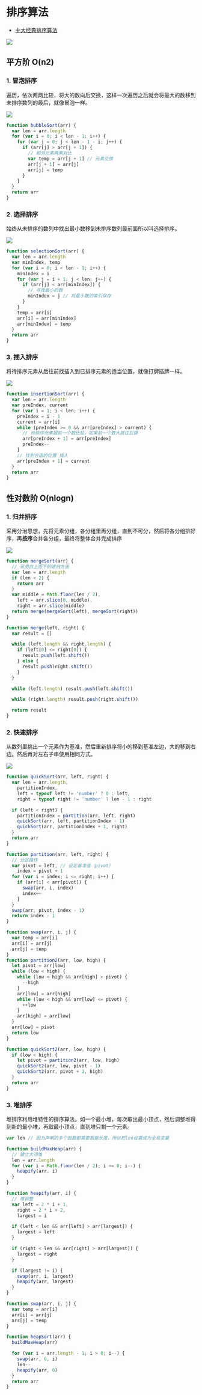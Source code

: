 # 排序算法

- [十大经典排序算法](https://sort.hust.cc/)

![](https://blobscdn.gitbook.com/v0/b/gitbook-28427.appspot.com/o/assets%2F-Lm9JtwbhXVOfXyecToy%2F-Lm9KQIJAMvCgJQzErQS%2F-Lm9KSPi7v-ygMtlI6Zr%2Fsort.png?generation=1565688978687703&alt=media)

## 平方阶 O(n2)

### 1. 冒泡排序

遍历，依次两两比较，将大的数向后交换，这样一次遍历之后就会将最大的数移到未排序数列的最后，就像冒泡一样。

![](https://blobscdn.gitbook.com/v0/b/gitbook-28427.appspot.com/o/assets%2F-Lm9JtwbhXVOfXyecToy%2F-Lm9KQIJAMvCgJQzErQS%2F-Lm9KRSInFt3BHoLgdXb%2FbubbleSort.gif?generation=1565688974562234&alt=media)

```js
function bubbleSort(arr) {
  var len = arr.length
  for (var i = 0; i < len - 1; i++) {
    for (var j = 0; j < len - 1 - i; j++) {
      if (arr[j] > arr[j + 1]) {
        // 相邻元素两两对比
        var temp = arr[j + 1] // 元素交换
        arr[j + 1] = arr[j]
        arr[j] = temp
      }
    }
  }
  return arr
}
```

### 2. 选择排序

始终从未排序的数列中找出最小数移到未排序数列最前面所以叫选择排序。

![](https://blobscdn.gitbook.com/v0/b/gitbook-28427.appspot.com/o/assets%2F-Lm9JtwbhXVOfXyecToy%2F-Lm9KQIJAMvCgJQzErQS%2F-Lm9KSObDh5VGWhPE8Wh%2FselectionSort.gif?generation=1565688983763784&alt=media)

```js
function selectionSort(arr) {
  var len = arr.length
  var minIndex, temp
  for (var i = 0; i < len - 1; i++) {
    minIndex = i
    for (var j = i + 1; j < len; j++) {
      if (arr[j] < arr[minIndex]) {
        // 寻找最小的数
        minIndex = j // 将最小数的索引保存
      }
    }
    temp = arr[i]
    arr[i] = arr[minIndex]
    arr[minIndex] = temp
  }
  return arr
}
```

### 3. 插入排序

将待排序元素从后往前找插入到已排序元素的适当位置，就像打牌插牌一样。

![](https://blobscdn.gitbook.com/v0/b/gitbook-28427.appspot.com/o/assets%2F-Lm9JtwbhXVOfXyecToy%2F-Lm9KQIJAMvCgJQzErQS%2F-Lm9KSRUSDsU1-_gwBLT%2FinsertionSort.gif?generation=1565688978183976&alt=media)

```js
function insertionSort(arr) {
  var len = arr.length
  var preIndex, current
  for (var i = 1; i < len; i++) {
    preIndex = i - 1
    current = arr[i]
    while (preIndex >= 0 && arr[preIndex] > current) {
      // 待排序元素跟前一个数比较，如果前一个数大就往后挪
      arr[preIndex + 1] = arr[preIndex]
      preIndex--
    }
    // 找到合适的位置 插入
    arr[preIndex + 1] = current
  }
  return arr
}
```

## 性对数阶 O(nlogn)

### 1. 归并排序

采用分治思想，先将元素分组，各分组里再分组，直到不可分，然后将各分组排好序，再**按序**合并各分组，最终将整体合并完成排序

![](https://blobscdn.gitbook.com/v0/b/gitbook-28427.appspot.com/o/assets%2F-Lm9JtwbhXVOfXyecToy%2F-Lm9KQIJAMvCgJQzErQS%2F-Lm9KR9MTC7BHYOobU-Y%2FmergeSort.gif?generation=1565688974047164&alt=media)

```js
function mergeSort(arr) {
  // 采用自上而下的递归方法
  var len = arr.length
  if (len < 2) {
    return arr
  }
  var middle = Math.floor(len / 2),
    left = arr.slice(0, middle),
    right = arr.slice(middle)
  return merge(mergeSort(left), mergeSort(right))
}

function merge(left, right) {
  var result = []

  while (left.length && right.length) {
    if (left[0] <= right[0]) {
      result.push(left.shift())
    } else {
      result.push(right.shift())
    }
  }

  while (left.length) result.push(left.shift())

  while (right.length) result.push(right.shift())

  return result
}
```

### 2. 快速排序

从数列里挑出一个元素作为基准，然后重新排序将小的移到基准左边，大的移到右边。然后再对左右子串使用相同方式。

![](https://blobscdn.gitbook.com/v0/b/gitbook-28427.appspot.com/o/assets%2F-Lm9JtwbhXVOfXyecToy%2F-Lm9KQIJAMvCgJQzErQS%2F-Lm9KR8iDzYGG-GLSb8O%2FquickSort.gif?generation=1565688974101077&alt=media)

```js
function quickSort(arr, left, right) {
  var len = arr.length,
    partitionIndex,
    left = typeof left != 'number' ? 0 : left,
    right = typeof right != 'number' ? len - 1 : right

  if (left < right) {
    partitionIndex = partition(arr, left, right)
    quickSort(arr, left, partitionIndex - 1)
    quickSort(arr, partitionIndex + 1, right)
  }
  return arr
}

function partition(arr, left, right) {
  // 分区操作
  var pivot = left, // 设定基准值（pivot）
    index = pivot + 1
  for (var i = index; i <= right; i++) {
    if (arr[i] < arr[pivot]) {
      swap(arr, i, index)
      index++
    }
  }
  swap(arr, pivot, index - 1)
  return index - 1
}

function swap(arr, i, j) {
  var temp = arr[i]
  arr[i] = arr[j]
  arr[j] = temp
}
function partition2(arr, low, high) {
  let pivot = arr[low]
  while (low < high) {
    while (low < high && arr[high] > pivot) {
      --high
    }
    arr[low] = arr[high]
    while (low < high && arr[low] <= pivot) {
      ++low
    }
    arr[high] = arr[low]
  }
  arr[low] = pivot
  return low
}

function quickSort2(arr, low, high) {
  if (low < high) {
    let pivot = partition2(arr, low, high)
    quickSort2(arr, low, pivot - 1)
    quickSort2(arr, pivot + 1, high)
  }
  return arr
}
```

### 3. 堆排序

堆排序利用堆特性的排序算法。如一个最小堆，每次取出最小顶点，然后调整堆得到新的最小堆，再取最小顶点，直到堆只剩一个元素。

```js
var len // 因为声明的多个函数都需要数据长度，所以把len设置成为全局变量

function buildMaxHeap(arr) {
  // 建立大顶堆
  len = arr.length
  for (var i = Math.floor(len / 2); i >= 0; i--) {
    heapify(arr, i)
  }
}

function heapify(arr, i) {
  // 堆调整
  var left = 2 * i + 1,
    right = 2 * i + 2,
    largest = i

  if (left < len && arr[left] > arr[largest]) {
    largest = left
  }

  if (right < len && arr[right] > arr[largest]) {
    largest = right
  }

  if (largest != i) {
    swap(arr, i, largest)
    heapify(arr, largest)
  }
}

function swap(arr, i, j) {
  var temp = arr[i]
  arr[i] = arr[j]
  arr[j] = temp
}

function heapSort(arr) {
  buildMaxHeap(arr)

  for (var i = arr.length - 1; i > 0; i--) {
    swap(arr, 0, i)
    len--
    heapify(arr, 0)
  }
  return arr
}
```
